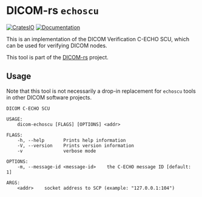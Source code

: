 # DICOM-rs `echoscu`

[![CratesIO](https://img.shields.io/crates/v/dicom-echoscu.svg)](https://crates.io/crates/dicom-echoscu)
[![Documentation](https://docs.rs/dicom-echoscu/badge.svg)](https://docs.rs/dicom-echoscu)

This is an implementation of the DICOM Verification C-ECHO SCU,
which can be used for verifying DICOM nodes.

This tool is part of the [DICOM-rs](https://github.com/Enet4/dicom-rs) project.

## Usage

Note that this tool is not necessarily a drop-in replacement
for `echoscu` tools in other DICOM software projects.

```none
DICOM C-ECHO SCU

USAGE:
    dicom-echoscu [FLAGS] [OPTIONS] <addr>

FLAGS:
    -h, --help       Prints help information
    -V, --version    Prints version information
    -v               verbose mode

OPTIONS:
    -m, --message-id <message-id>    the C-ECHO message ID [default: 1]

ARGS:
    <addr>    socket address to SCP (example: "127.0.0.1:104")
```
